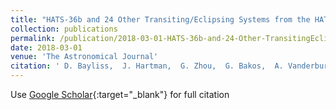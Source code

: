 ```yaml
---
title: "HATS-36b and 24 Other Transiting/Eclipsing Systems from the HATSouth-K2 Campaign 7 Program"
collection: publications
permalink: /publication/2018-03-01-HATS-36b-and-24-Other-TransitingEclipsing-Systems-from-the-HATSouth-K2-Campaign-7-Program
date: 2018-03-01
venue: 'The Astronomical Journal'
citation: ' D. Bayliss,  J. Hartman,  G. Zhou,  G. Bakos,  A. Vanderburg,  J. Bento,  L. Mancini,  S. Ciceri,  R. Brahm,  A. Jordán,  N. Espinoza,  M. Rabus,  T. Tan,  K. Penev,  W. Bhatti,  M. de Val-Borro,  V. Suc,  Z. Csubry,  Th. Henning,  P. Sarkis,  J. Lázár,  I. Papp,  P. Sári, &quot;HATS-36b and 24 Other Transiting/Eclipsing Systems from the HATSouth-K2 Campaign 7 Program.&quot; The Astronomical Journal, 2018.'
---
```

Use [Google Scholar](https://scholar.google.com/scholar?q=HATS+36b+and+24+Other+Transiting/Eclipsing+Systems+from+the+HATSouth+K2+Campaign+7+Program){:target="_blank"} for full citation